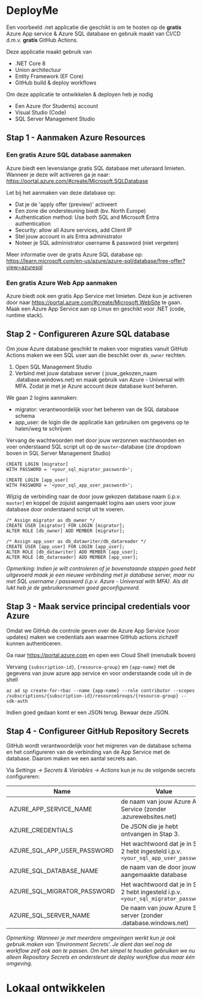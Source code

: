 # DeployMe
Een voorbeeld .net applicatie die geschikt is om te hosten op de **gratis** Azure App service & Azure SQL database en gebruik maakt van CI/CD d.m.v. **gratis** GitHub Actions.

Deze applicatie maakt gebruik van
* .NET Core 8
* Union architectuur
* Entity Framework (EF Core)
* GitHub build & deploy workflows

Om deze applicatie te ontwikkelen & deployen heb je nodig
* Een Azure (for Students) account
* Visual Studio (Code)
* SQL Server Management Studio

## Stap 1 - Aanmaken Azure Resources

### Een gratis Azure SQL database aanmaken
Azure biedt een levenslange gratis SQL database met uiteraard limieten. Wanneer je deze wilt activeren ga je naar: https://portal.azure.com/#create/Microsoft.SQLDatabase

Let bij het aanmaken van deze database op:
* Dat je de 'apply offer (preview)' activeert
* Een zone die ondersteuning biedt (bv. North Europe)
* Authentication method: Use both SQL and Microsoft Entra authentication
* Security: allow all Azure services, add Client IP
* Stel jouw account in als Entra administrator
* Noteer je SQL administrator username & password (niet vergeten)


Meer informatie over de gratis Azure SQL database op: 
https://learn.microsoft.com/en-us/azure/azure-sql/database/free-offer?view=azuresql

### Een gratis Azure Web App aanmaken
Azure biedt ook een gratis App Service met limieten. Deze kun je activeren door naar https://portal.azure.com/#create/Microsoft.WebSite te gaan. Maak een Azure App Service aan op Linux en geschikt voor .NET (code, runtime stack).

## Stap 2 - Configureren Azure SQL database
Om jouw Azure database geschikt te maken voor migraties vanuit GitHub Actions maken we een SQL user aan die beschikt over `db_owner` rechten. 

1. Open SQL Management Studio
2. Verbind met jouw database server ( jouw_gekozen_naam .database.windows.net) en maak gebruik van Azure - Universal with MFA. Zodat je met je Azure account deze database kunt beheren.


We gaan 2 logins aanmaken:
* migrator: verantwoordelijk voor het beheren van de SQL database schema
* app_user: de login die de applicatie kan gebruiken om gegevens op te halen/weg te schrijven

Vervang de wachtwoorden met door jouw verzonnen wachtwoorden en voer onderstaand SQL script uit op de `master`-database (zie dropdown boven in SQL Server Management Studio)

```
CREATE LOGIN [migrator]
WITH PASSWORD = '<your_sql_migrator_password>';  

CREATE LOGIN [app_user]
WITH PASSWORD = '<your_sql_app_user_password>'; 
```

Wijzig de verbinding naar de door jouw gekozen database naam (i.p.v. `master`) en koppel de zojuist aangemaakt logins aan users voor jouw database door onderstaand script uit te voeren.

```
/* Assign migrator as db_owner */
CREATE USER [migrator] FOR LOGIN [migrator];
ALTER ROLE [db_owner] ADD MEMBER [migrator];

/* Assign app_user as db_datawriter/db_datareader */
CREATE USER [app_user] FOR LOGIN [app_user];
ALTER ROLE [db_datawriter] ADD MEMBER [app_user];
ALTER ROLE [db_datareader] ADD MEMBER [app_user];
```

*Opmerking: Indien je wilt controleren of je bovenstaande stappen goed hebt uitgevoerd maak je een nieuwe verbinding met je database server, maar nu met SQL username / password (i.p.v. Azure - Universal with MFA). Als dit lukt heb je de gebruikersnamen goed geconfigureerd.*

## Stap 3 - Maak service principal credentials voor Azure
Omdat we GitHub de controle geven over de Azure App Service (voor updates) maken we credentials aan waarmee GitHub actions zichzelf kunnen authenticeren. 

Ga naar https://portal.azure.com en open een Cloud Shell (menubalk boven)

Vervang `{subscription-id}`, `{resource-group}` en `{app-name}` met de gegevens van jouw azure app service en voor onderstaande code uit in de shell
```
az ad sp create-for-rbac --name {app-name} --role contributor --scopes /subscriptions/{subscription-id}/resourceGroups/{resource-group} --sdk-auth
```

Indien goed gedaan komt er een JSON terug. Bewaar deze JSON.

## Stap 4 - Configureer GitHub Repository Secrets
GitHub wordt verantwoordelijk voor het migreren van de database schema en het configureren van de verbinding van de App Service met de database. Daarom maken we een aantal secrets aan. 

Via *Settings -> Secrets & Variables -> Actions* kun je nu de volgende secrets configureren:

| Name      | Value   |
|-----------|--------------|
| AZURE_APP_SERVICE_NAME  | de naam van jouw Azure App Service (zonder .azurewebsites.net)    |
| AZURE_CREDENTIALS | De JSON die je hebt ontvangen in Stap 3.     |
| AZURE_SQL_APP_USER_PASSWORD  | Het wachtwoord dat je in Stap 2 hebt ingesteld i.p.v. `<your_sql_app_user_password>`     |
| AZURE_SQL_DATABASE_NAME  | de naam van de door jouw aangemaakte database     |
| AZURE_SQL_MIGRATOR_PASSWORD  | Het wachtwoord dat je in Stap 2 hebt ingesteld i.p.v. `<your_sql_migrator_password>`     |
| AZURE_SQL_SERVER_NAME  | De naam van jouw Azure SQL server (zonder .database.windows.net)         |

*Opmerking: Wanneer je met meerdere omgevingen werkt kun je ook gebruik maken van 'Environment Secrets'. Je dient dan wel nog de workflow zelf ook aan te passen. Om het simpel te houden gebruiken we nu alleen Repository Secrets en ondersteunt de deploy workflow dus maar één omgeving.*


# Lokaal ontwikkelen